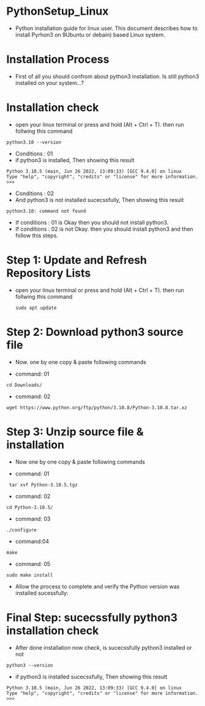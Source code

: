 # PythonSetup_Linux

- Python installation guide for linux user. This document describes how to install Pyrhon3 on 9Ubuntu or debain) based Linux system.

# Installation Process

- First of all you should confrom about python3 installation. Is still python3 installed on your system...?

# Installation check

- open your linux terminal or press and hold (Alt + Ctrl + T). then run follwing this command 

 ```
 python3.10 --version
 
  ```
  
  - Conditions :  01
  - if python3 is installed, Then showing this result

 ```
Python 3.10.5 (main, Jun 26 2022, 13:09:33) [GCC 9.4.0] on linux
Type "help", "copyright", "credits" or "license" for more information.
>>> 

 ```
 - Conditions : 02 
 - And python3 is not installed sucecssfully, Then showing this result
 
  ```
python3.10: command not found
  ```
  
  - If conditions : 01 is Okay then you should not install python3.
  -  If conditions : 02 is not Okay. then you should install python3 and then follow this steps.
  
# Step 1: Update and Refresh Repository Lists

- open your linux terminal or press and hold (Alt + Ctrl + T). then run follwing this command 

  ```
  sudo apt update
  ```
 # Step 2: Download python3 source file
 
 - Now. one by one copy & paste following commands
 
 - command: 01
 ```
 cd Downloads/
  ```
  - command: 02
  ```
 wget https://www.python.org/ftp/python/3.10.8/Python-3.10.8.tar.xz
 ```
 
 # Step 3: Unzip source file & installation
 
 - Now one by one copy & paste following commands
 
 - command: 01
 ```
  tar xvf Python-3.10.5.tgz
  ```
  - command: 02
  ```
  cd Python-3.10.5/
  ```
  - command: 03
  ```
  ./configure
  ```
  - command:04
  ```
  make
  ```
  - command: 05
  ```
  sudo make install

 ```
- Allow the process to complete and verify the Python version was installed sucessfully:

# Final Step: sucecssfully python3 installation check

- After done installation now check, is sucecssfully python3 installed or not

 ```
 python3 --version
 
  ```

- if python3 is installed sucecssfully, Then showing this result

 ```
Python 3.10.5 (main, Jun 26 2022, 13:09:33) [GCC 9.4.0] on linux
Type "help", "copyright", "credits" or "license" for more information.
>>> 

 ```
